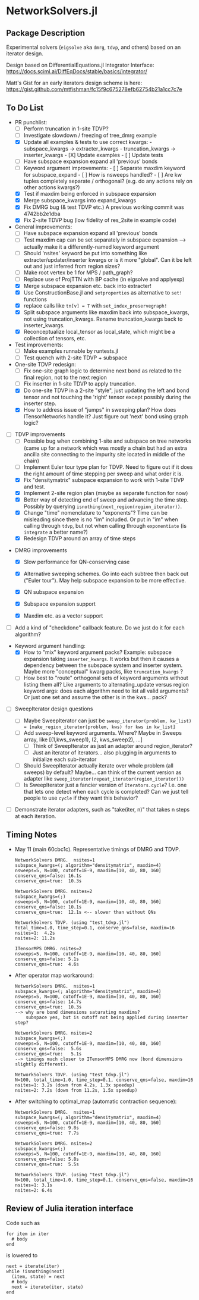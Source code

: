 # NetworkSolvers.jl

## Package Description

Experimental solvers (`eigsolve` aka `dmrg`, `tdvp`, and others) based on an iterator design.

Design based on DifferentialEquations.jl Integrator Interface:
https://docs.sciml.ai/DiffEqDocs/stable/basics/integrator/

Matt's Gist for an early iterators design scheme is here:
https://gist.github.com/mtfishman/fc15f9c675278efb62754b21a1cc7c7e

## To Do List

- PR punchlist:
  - [ ] Perform truncation in 1-site TDVP?
  - [ ] Investigate slowdown / freezing of tree_dmrg example
  - [X] Update all examples & tests to use correct kwargs:
        - subspace_kwargs -> extracter_kwargs
        - truncation_kwargs -> inserter_kwargs
        - [X] Update examples
        - [ ] Update tests
  - [ ] Have subspace expansion expand all 'previous' bonds
  - [ ] Keyword argument improvements:
        - [ ] Separate maxdim keyword for subspace_expand
        - [ ] How is nsweeps handled?
        - [ ] Are kw tuples completely separate / orthogonal?
              (e.g. do any actions rely on other actions kwargs?)
  - [X] Test if maxdim being enforced in subspace expansion
  - [X] Merge subspace_kwargs into expand_kwargs
  - [X] Fix DMRG bug (& test TDVP etc.)
        A previous working commit was 4742bb2e1dba
  - [X] Fix 2-site TDVP bug (low fidelity of res_2site in example code)

- General improvements:
    - [ ] Have subspace expansion expand all 'previous' bonds
    - [ ] Test maxdim cap can be set separately in subspace expansion
          --> actually make it a differently-named keyword argument
    - [ ] Should 'nsites' keyword be put into something like extracter/updater/inserter kwargs or is 
          it more "global". Can it be left out and just inferred from region sizes?
    - [ ] Make root vertex be 1 for MPS / path_graph?
    - [ ] Replace use of ProjTTN with BP cache (in eigsolve and applyexp)
    - [X] Merge subspace expansion etc. back into extracter!
    - [X] Use ConstructionBase.jl and `setproperties` as alternative to `set!` functions
    - [X] replace calls like `tn[v] = T` with `set_index_preservegraph!`
    - [X] Split subspace arguments like maxdim back into subspace_kwargs, not using truncation_kwargs.
          Rename truncation_kwargs back to inserter_kwargs.
    - [X] Reconceptualize local_tensor as local_state, which might be a collection of tensors, etc.

- Test improvements:
  - [ ] Make examples runnable by runtests.jl
  - [ ] Test quench with 2-site TDVP + subspace

- One-site TDVP redesign:
  - [ ] Fix one-site graph logic to determine next bond as related to the final region, not to
        the next region
  - [ ] Fix inserter in 1-site TDVP to apply truncation.
  - [X] Do one-site TDVP in a 2-site "style", just updating the left and bond tensor and not touching
        the 'right' tensor except possibly during the inserter step.
  - [X] How to address issue of "jumps" in sweeping plan?
        How does ITensorNetworks handle it? 
        Just figure out 'next' bond using graph logic?

- [ ] TDVP improvements
  - [ ] Possible bug when combining 1-site and subspace on tree networks
        (came up for a network which was mostly a chain but had an extra ancilla site
         connecting to the impurity site located in middle of the chain)
  - [ ] Implement Euler tour type plan for TDVP. Need to figure out if it 
        does the right amount of time stepping per sweep and what order it is.
  - [X] Fix "densitymatrix" subspace expansion to work with 1-site TDVP and test.
  - [X] Implement 2-site region plan (maybe as separate function for now)
  - [X] Better way of detecting end of sweep and advancing the time step.
        Possibly by querying `isnothing(next_region(region_iterator))`.
  - [X] Change "time" nomenclature to "exponents"? 
        Time can be misleading since there is no "im" included.
        Or put in "im" when calling through `tdvp`, but
        not when calling through `exponentiate` (is `integrate` a better name?)
  - [X] Redesign TDVP around an array of time steps

- DMRG improvements
    - [X] Slow performance for QN-conserving case
    - [X] Alternative sweeping schemes. Go into each subtree then
          back out ("Euler tour"). May help subspace expansion to be more effective.
    - [X] QN subspace expansion
    - [X] Subspace expansion support
    - [X] Maxdim etc. as a vector support


- [ ] Add a kind of "checkdone" callback feature. Do we just do it 
      for each algorithm?

- Keyword argument handling:
  - [X] How to "mix" keyword argument packs?
        Example: subspace expansion taking `inserter_kwargs`. It works
        but then it causes a dependency between the subspace system and
        inserter system.
        Maybe more "conceptual" kwarg packs, like `truncation_kwargs` ?
  - [ ] How best to "route" orthogonal sets of keyword arguments without
        listing them all?
        Like arguments to alternating_update versus region keyword args:
        does each algorithm need to list all valid arguments? Or just one
        set and assume the other is in the kws... pack? 

- [ ] SweepIterator design questions
    - [ ] Maybe SweepIterator can just be
        `sweep_iterator(problem, kw_list) = [make_region_iterator(problem, kws) for kws in kw_list]`
    - [ ] Add sweep-level keyword arguments. 
        Where?
        Maybe in Sweeps array, like [(1,kws_sweep1), (2, kws_sweep2), ...]
        - [ ] Think of SweepIterator as just an adapter around region_iterator?
        - [ ] Just an iterator of iterators... also plugging in arguments
            to initialize each sub-iterator
    - [ ] Should SweepIterator actually iterate over whole problem (all sweeps)
        by default?
        Maybe... can think of the current version as adapter like
        `sweep_iterator(repeat_iterator(region_iterator)))`
    - [ ] Is SweepIterator just a fancier version of `Iterators.cycle`?
        I.e. one that lets one detect when each cycle is completed?
        Can we just tell people to use `cycle` if they want this behavior?

- [ ] Demonstrate iterator adapters, such as "take(iter, n)" that takes
      n steps at each iteration.


## Timing Notes

- May 11 (main 60cbc1c). Representative timings of DMRG and TDVP.
  ```
  NetworkSolvers DMRG.  nsites=1 
  subspace_kwargs=(; algorithm="densitymatrix", maxdim=4)
  nsweeps=5, N=100, cutoff=1E-9, maxdim=[10, 40, 80, 160]
  conserve_qns=false: 16.1s
  conserve_qns=true:  10.3s

  NetworkSolvers DMRG. nsites=2
  subspace_kwargs=(;)
  nsweeps=5, N=100, cutoff=1E-9, maxdim=[10, 40, 80, 160]
  conserve_qns=false: 10.1s
  conserve_qns=true:  12.1s <-- slower than without QNs

  NetworkSolvers TDVP. (using "test_tdvp.jl")
  total_time=1.0, time_step=0.1, conserve_qns=false, maxdim=16
  nsites=1:  4.2s
  nsites=2: 11.2s

  ITensorMPS DMRG. nsites=2
  nsweeps=5, N=100, cutoff=1E-9, maxdim=[10, 40, 80, 160]
  conserve_qns=false: 5.1s
  conserve_qns=true:  4.6s
  ```

- After operator map workaround:
  ```
  NetworkSolvers DMRG.  nsites=1 
  subspace_kwargs=(; algorithm="densitymatrix", maxdim=4)
  nsweeps=5, N=100, cutoff=1E-9, maxdim=[10, 40, 80, 160]
  conserve_qns=false: 14.7s
  conserve_qns=true:  10.3s
  --> why are bond dimensions saturating maxdims?
      subspace yes, but is cutoff not being applied during inserter step?

  NetworkSolvers DMRG. nsites=2
  subspace_kwargs=(;)
  nsweeps=5, N=100, cutoff=1E-9, maxdim=[10, 40, 80, 160]
  conserve_qns=false:  5.6s
  conserve_qns=true:   5.1s
  --> timings much closer to ITensorMPS DMRG now (bond dimensions slightly different).

  NetworkSolvers TDVP. (using "test_tdvp.jl")
  N=100, total_time=1.0, time_step=0.1, conserve_qns=false, maxdim=16
  nsites=1: 3.2s (down from 4.2s, 1.3x speedup)
  nsites=2: 7.2s (down from 11.2s, 1.5x speedup)
  ```

- After switching to optimal_map (automatic contraction sequence):
  ```
  NetworkSolvers DMRG.  nsites=1 
  subspace_kwargs=(; algorithm="densitymatrix", maxdim=4)
  nsweeps=5, N=100, cutoff=1E-9, maxdim=[10, 40, 80, 160]
  conserve_qns=false: 9.8s
  conserve_qns=true:  7.7s

  NetworkSolvers DMRG. nsites=2
  subspace_kwargs=(;)
  nsweeps=5, N=100, cutoff=1E-9, maxdim=[10, 40, 80, 160]
  conserve_qns=false: 5.8s
  conserve_qns=true:  5.5s 

  NetworkSolvers TDVP. (using "test_tdvp.jl")
  N=100, total_time=1.0, time_step=0.1, conserve_qns=false, maxdim=16
  nsites=1: 3.1s
  nsites=2: 6.4s
  ```


## Review of Julia iteration interface

Code such as

```
for item in iter
  # body
end
```

is lowered to

```
next = iterate(iter)
while !isnothing(next)
  (item, state) = next
  # body
  next = iterate(iter, state)
end
```
